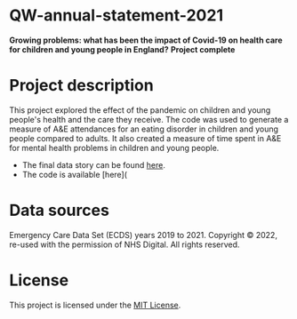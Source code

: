 # QW-annual-statement-2021

<b>Growing problems: what has been the impact of Covid-19 on health care for children and young people in England?</b>
<b>Project complete</b>

# Project description
This project explored the effect of the pandemic on children and young people's health and the care they receive. The code was used to generate a measure of A&E attendances for an eating disorder in children and young people compared to adults. It also created a measure of time spent in A&E for mental health problems in children and young people.

* The final data story can be found [here](https://www.nuffieldtrust.org.uk/public/files/2022-01/growing-problems/#1).
* The code is available [here](

# Data sources
Emergency Care Data Set (ECDS) years 2019 to 2021. Copyright © 2022, re-used with the permission of NHS Digital. All rights reserved.

# License
This project is licensed under the [MIT License](https://github.com/NuffieldTrust/QW-annual-statement-2021/LICENSE).
